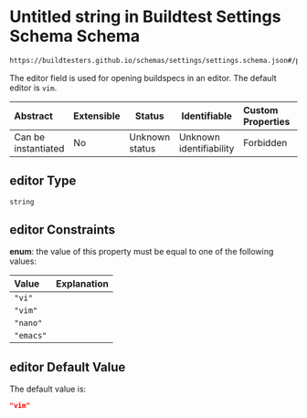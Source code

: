# Untitled string in Buildtest Settings Schema Schema

```txt
https://buildtesters.github.io/schemas/settings/settings.schema.json#/properties/config/properties/editor
```

The editor field is used for opening buildspecs in an editor. The default editor is `vim`.


| Abstract            | Extensible | Status         | Identifiable            | Custom Properties | Additional Properties | Access Restrictions | Defined In                                                                      |
| :------------------ | ---------- | -------------- | ----------------------- | :---------------- | --------------------- | ------------------- | ------------------------------------------------------------------------------- |
| Can be instantiated | No         | Unknown status | Unknown identifiability | Forbidden         | Allowed               | none                | [settings.schema.json\*](../../out/settings.schema.json "open original schema") |

## editor Type

`string`

## editor Constraints

**enum**: the value of this property must be equal to one of the following values:

| Value     | Explanation |
| :-------- | ----------- |
| `"vi"`    |             |
| `"vim"`   |             |
| `"nano"`  |             |
| `"emacs"` |             |

## editor Default Value

The default value is:

```json
"vim"
```
